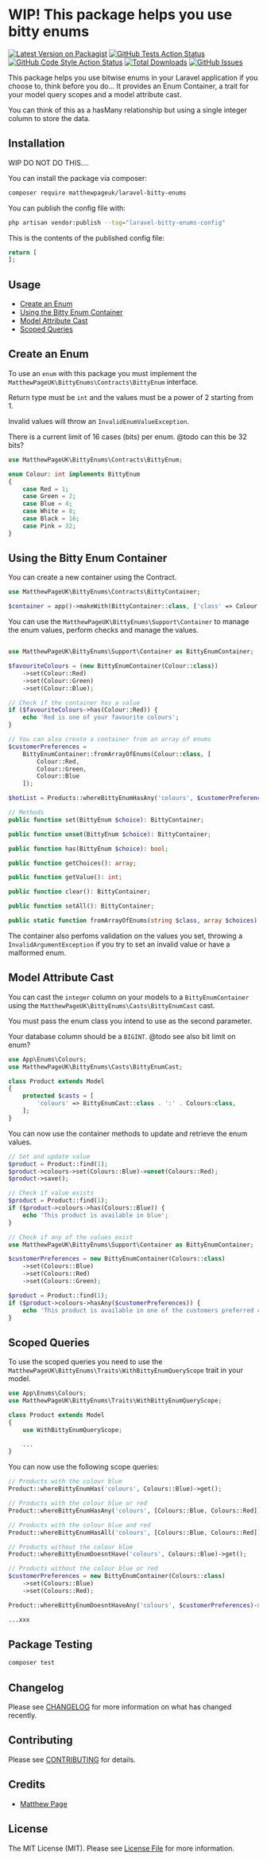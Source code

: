 # WIP!  This package helps you use bitty enums

[![Latest Version on Packagist](https://img.shields.io/packagist/v/matthewpageuk/laravel-bitty-enums.svg?style=flat-square)](https://packagist.org/packages/matthewpageuk/laravel-bitty-enums)
[![GitHub Tests Action Status](https://img.shields.io/github/actions/workflow/status/matthewpageuk/laravel-bitty-enums/run-tests.yml?branch=main&label=tests&style=flat-square)](https://github.com/matthewpageuk/laravel-bitty-enums/actions?query=workflow%3Arun-tests+branch%3Amain)
[![GitHub Code Style Action Status](https://img.shields.io/github/actions/workflow/status/matthewpageuk/laravel-bitty-enums/fix-php-code-style-issues.yml?branch=main&label=code%20style&style=flat-square)](https://github.com/matthewpageuk/laravel-bitty-enums/actions?query=workflow%3A"Fix+PHP+code+style+issues"+branch%3Amain)
[![Total Downloads](https://img.shields.io/packagist/dt/matthewpageuk/laravel-bitty-enums.svg?style=flat-square)](https://packagist.org/packages/matthewpageuk/laravel-bitty-enums)
[![GitHub Issues](https://img.shields.io/github/issues/matthewpageuk/laravel-bitty-enums)](https://github.com/matthewpageuk/laravel-bitty-enums/issues)

This package helps you use bitwise enums in your Laravel application if you choose to, think before you do... It provides an Enum Container, a trait for your model query scopes and a model attribute cast.

You can think of this as a hasMany relationship but using a single integer column to store the data.

## Installation

WIP DO NOT DO THIS....


You can install the package via composer:

```bash
composer require matthewpageuk/laravel-bitty-enums
```

You can publish the config file with:

```bash
php artisan vendor:publish --tag="laravel-bitty-enums-config"
```

This is the contents of the published config file:

```php
return [
];
```

## Usage

- [Create an Enum](#create-an-enum)
- [Using the Bitty Enum Container](#using-the-bitty-enum-container)
- [Model Attribute Cast](#model-attribute-cast)
- [Scoped Queries](#scoped-queries)

## Create an Enum

To use an `enum` with this package you must implement the `MatthewPageUK\BittyEnums\Contracts\BittyEnum` interface.

Return type must be `int` and the values must be a power of 2 starting from 1.

Invalid values will throw an `InvalidEnumValueException`.

There is a current limit of 16 cases (bits) per enum. @todo can this be 32 bits?

```php
use MatthewPageUK\BittyEnums\Contracts\BittyEnum;

enum Colour: int implements BittyEnum
{
    case Red = 1;
    case Green = 2;
    case Blue = 4;
    case White = 8;
    case Black = 16;
    case Pink = 32;
}
```

## Using the Bitty Enum Container

You can create a new container using the Contract.

```php
use MatthewPageUK\BittyEnums\Contracts\BittyContainer;

$container = app()->makeWith(BittyContainer::class, ['class' => Colour::class]);

```

You can use the `MatthewPageUK\BittyEnums\Support\Container` to manage the enum values, perform checks and manage the values.

```php

use MatthewPageUK\BittyEnums\Support\Container as BittyEnumContainer;

$favouriteColours = (new BittyEnumContainer(Colour::class))
    ->set(Colour::Red)
    ->set(Colour::Green)
    ->set(Colour::Blue);

// Check if the container has a value
if ($favouriteColours->has(Colour::Red)) {
    echo 'Red is one of your favourite colours';
}

// You can also create a container from an array of enums
$customerPreferences =
    BittyEnumContainer::fromArrayOfEnums(Colour::class, [
        Colour::Red,
        Colour::Green,
        Colour::Blue
    ]);

$hotList = Products::whereBittyEnumHasAny('colours', $customerPreferences)->get();

// Methods
public function set(BittyEnum $choice): BittyContainer;

public function unset(BittyEnum $choice): BittyContainer;

public function has(BittyEnum $choice): bool;

public function getChoices(): array;

public function getValue(): int;

public function clear(): BittyContainer;

public function setAll(): BittyContainer;

public static function fromArrayOfEnums(string $class, array $choices): BittyContainer;
```

The container also perfoms validation on the values you set, throwing a `InvalidArgumentException` if you try to set an invalid value or have a malformed enum.

## Model Attribute Cast

You can cast the `integer` column on your models to a `BittyEnumContainer` using the `MatthewPageUK\BittyEnums\Casts\BittyEnumCast` cast.

You must pass the enum class you intend to use as the second parameter.

Your database column should be a `BIGINT`. @todo see also bit limit on enum?

```php
use App\Enums\Colours;
use MatthewPageUK\BittyEnums\Casts\BittyEnumCast;

class Product extends Model
{
    protected $casts = [
        'colours' => BittyEnumCast::class . ':' . Colours:class,
    ];
}
```
You can now use the container methods to update and retrieve the enum values.

```php
// Set and update value
$product = Product::find(1);
$product->colours->set(Colours::Blue)->unset(Colours::Red);
$product->save();
```

```php
// Check if value exists
$product = Product::find(1);
if ($product->colours->has(Colours::Blue)) {
    echo 'This product is available in blue';
}
```

```php
// Check if any of the values exist
use MatthewPageUK\BittyEnums\Support\Container as BittyEnumContainer;

$customerPreferences = new BittyEnumContainer(Colours::class)
    ->set(Colours::Blue)
    ->set(Colours::Red)
    ->set(Colours::Green);

$product = Product::find(1);
if ($product->colours->hasAny($customerPreferences)) {
    echo 'This product is available in one of the customers preferred colours';
}
```

## Scoped Queries

To use the scoped queries you need to use the `MatthewPageUK\BittyEnums\Traits\WithBittyEnumQueryScope` trait in your model.

```php
use App\Enums\Colours;
use MatthewPageUK\BittyEnums\Traits\WithBittyEnumQueryScope;

class Product extends Model
{
    use WithBittyEnumQueryScope;

    ...
}
```

You can now use the following scope queries:

```php
// Products with the colour blue
Product::whereBittyEnumHas('colours', Colours::Blue)->get();

// Products with the colour blue or red
Product::whereBittyEnumHasAny('colours', [Colours::Blue, Colours::Red])->get();

// Products with the colour blue and red
Product::whereBittyEnumHasAll('colours', [Colours::Blue, Colours::Red])->get();

// Products without the colour blue
Product::whereBittyEnumDoesntHave('colours', Colours::Blue)->get();

// Products without the colour blue or red
$customerPreferences = new BittyEnumContainer(Colours::class)
    ->set(Colours::Blue)
    ->set(Colours::Red);

Product::whereBittyEnumDoesntHaveAny('colours', $customerPreferences)->get();

...xxx
```






## Package Testing

```bash
composer test
```

## Changelog

Please see [CHANGELOG](CHANGELOG.md) for more information on what has changed recently.

## Contributing

Please see [CONTRIBUTING](CONTRIBUTING.md) for details.

## Credits

- [Matthew Page](https://github.com/MatthewPageUK)

## License

The MIT License (MIT). Please see [License File](LICENSE.md) for more information.
